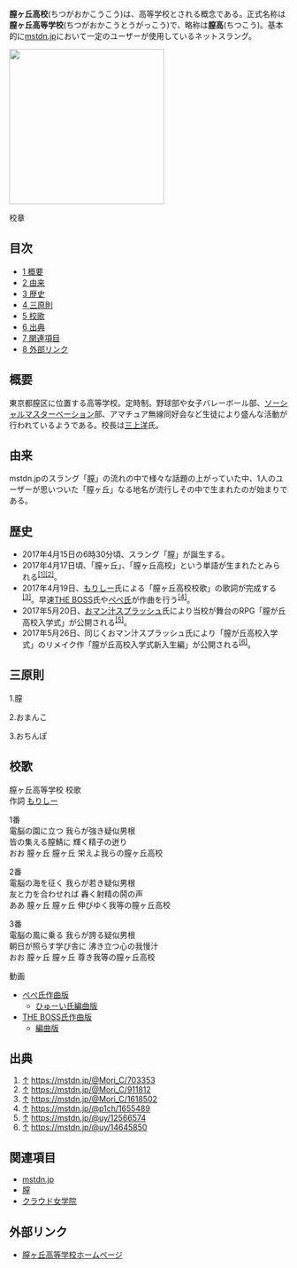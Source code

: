 <div>

**膣ヶ丘高校**(ちつがおかこうこう)は、高等学校とされる概念である。正式名称は**膣ヶ丘高等学校**(ちつがおかこうとうがっこう)で、略称は**膣高**(ちつこう)。基本的に[mstdn.jp](/Mstdn.jp "Mstdn.jp")において一定のユーザーが使用しているネットスラング。

<div>

<div>

[<img src="/images/thumb/4/48/Titsugaoka.png/280px-Titsugaoka.png" srcset="/images/thumb/4/48/Titsugaoka.png/420px-Titsugaoka.png 1.5x, /images/4/48/Titsugaoka.png 2x" width="280" height="280" />](/%E3%83%95%E3%82%A1%E3%82%A4%E3%83%AB:Titsugaoka.png)

<div>

<div>

[](/%E3%83%95%E3%82%A1%E3%82%A4%E3%83%AB:Titsugaoka.png "拡大")

</div>

校章

</div>

</div>

</div>

<div>

<div lang="ja" dir="ltr">

## 目次

</div>

-   [1 概要](#.E6.A6.82.E8.A6.81)
-   [2 由来](#.E7.94.B1.E6.9D.A5)
-   [3 歴史](#.E6.AD.B4.E5.8F.B2)
-   [4 三原則](#.E4.B8.89.E5.8E.9F.E5.89.87)
-   [5 校歌](#.E6.A0.A1.E6.AD.8C)
-   [6 出典](#.E5.87.BA.E5.85.B8)
-   [7 関連項目](#.E9.96.A2.E9.80.A3.E9.A0.85.E7.9B.AE)
-   [8 外部リンク](#.E5.A4.96.E9.83.A8.E3.83.AA.E3.83.B3.E3.82.AF)

</div>

## 概要

東京都膣区に位置する高等学校。定時制。野球部や女子バレーボール部、[ソーシャルマスターベーション](/%E3%82%BD%E3%83%BC%E3%82%B7%E3%83%A3%E3%83%AB%E3%83%9E%E3%82%B9%E3%82%BF%E3%83%BC%E3%83%99%E3%83%BC%E3%82%B7%E3%83%A7%E3%83%B3 "ソーシャルマスターベーション (存在しないページ)")部、アマチュア無線同好会など生徒により盛んな活動が行われているようである。校長は<a href="https://mstdn.jp/@mikamiyoh" rel="nofollow">三上洋</a>氏。

## 由来

mstdn.jpのスラング「[膣](/%E8%86%A3 "膣")」の流れの中で様々な話題の上がっていた中、1人のユーザーが思いついた「膣ヶ丘」なる地名が流行しその中で生まれたのが始まりである。

## 歴史

-   2017年4月15日の6時30分頃、スラング「膣」が誕生する。
-   2017年4月17日頃、「膣ヶ丘」、「膣ヶ丘高校」という単語が生まれたとみられる<sup>[\[1\]](#cite_note-1)[\[2\]](#cite_note-2)</sup>。
-   2017年4月19日、<a href="https://mstdn.jp/@Mori_C" rel="nofollow">もりしー</a>氏による「膣ヶ丘高校校歌」の歌詞が完成する<sup>[\[3\]](#cite_note-3)</sup>。早速<a href="https://mstdn.jp/@THE_BOSS" rel="nofollow">THE BOSS</a>氏や<a href="https://mstdn.jp/@p1ch" rel="nofollow">ぺぺ氏</a>が作曲を行う<sup>[\[4\]](#cite_note-4)</sup>。
-   2017年5月20日、<a href="https://mstdn.jp/@uy" rel="nofollow">おマン汁スプラッシュ</a>氏により当校が舞台のRPG「膣が丘高校入学式」が公開される<sup>[\[5\]](#cite_note-5)</sup>。
-   2017年5月26日、同じくおマン汁スプラッシュ氏により「膣が丘高校入学式」のリメイク作「膣が丘高校入学式新入生編」が公開される<sup>[\[6\]](#cite_note-6)</sup>。

## 三原則

1.膣

2.おまんこ

3.おちんぽ

  

## 校歌

膣ヶ丘高等学校 校歌  
作詞 <a href="https://mstdn.jp/@Mori_C" rel="nofollow">もりしー</a>

<!-- -->

1番  
電脳の園に立つ 我らが強き疑似男根  
皆の集える膣鯖に 輝く精子の迸り  
おお 膣ヶ丘 膣ヶ丘 栄えよ我らの膣ヶ丘高校

<!-- -->

2番  
電脳の海を征く 我らが若き疑似男根  
友と力を合わせれば 轟く射精の鬨の声  
ああ 膣ヶ丘 膣ヶ丘 伸びゆく我等の膣ヶ丘高校

<!-- -->

3番  
電脳の風に乗る 我らが誇る疑似男根  
朝日が照らす学び舎に 沸き立つ心の我慢汁  
おお 膣ヶ丘 膣ヶ丘 尊き我等の膣ヶ丘高校

動画

-   <a href="https://media.mstdn.jp/images/media_attachments/files/002/659/415/original/bcb9f2f7f6334814.mp4" rel="nofollow">ぺぺ氏作曲版</a>
    -   <a href="https://media.mstdn.jp/images/media_attachments/files/000/196/386/original/d489926f4d1cac02.mp4" rel="nofollow">ひゅーい氏編曲版</a>
-   <a href="https://media.mstdn.jp/images/media_attachments/files/000/195/507/original/6da1f0f36303f90d.mp4" rel="nofollow">THE BOSS氏作曲版</a>
    -   <a href="https://media.mstdn.jp/images/media_attachments/files/002/694/597/original/5ebed64f2ec1a9bc.mp4" rel="nofollow">編曲版</a>

## 出典

<div>

1.  [↑](#cite_ref-1) <a href="https://mstdn.jp/@Mori_C/703353" rel="nofollow">https://mstdn.jp/@Mori_C/703353</a>
2.  [↑](#cite_ref-2) <a href="https://mstdn.jp/@Mori_C/911812" rel="nofollow">https://mstdn.jp/@Mori_C/911812</a>
3.  [↑](#cite_ref-3) <a href="https://mstdn.jp/@Mori_C/1618502" rel="nofollow">https://mstdn.jp/@Mori_C/1618502</a>
4.  [↑](#cite_ref-4) <a href="https://mstdn.jp/@p1ch/1655489" rel="nofollow">https://mstdn.jp/@p1ch/1655489</a>
5.  [↑](#cite_ref-5) <a href="https://mstdn.jp/@uy/12566574" rel="nofollow">https://mstdn.jp/@uy/12566574</a>
6.  [↑](#cite_ref-6) <a href="https://mstdn.jp/@uy/14645850" rel="nofollow">https://mstdn.jp/@uy/14645850</a>

</div>

## 関連項目

-   [mstdn.jp](/Mstdn.jp "Mstdn.jp")
-   [膣](/%E8%86%A3 "膣")
-   [クラウド女学院](/%E3%82%AF%E3%83%A9%E3%82%A6%E3%83%89%E5%A5%B3%E5%AD%A6%E9%99%A2 "クラウド女学院")

## 外部リンク

-   <a href="http://titugaoka.crayonsite.net/" rel="nofollow">膣ヶ丘高等学校ホームページ</a>

</div>
